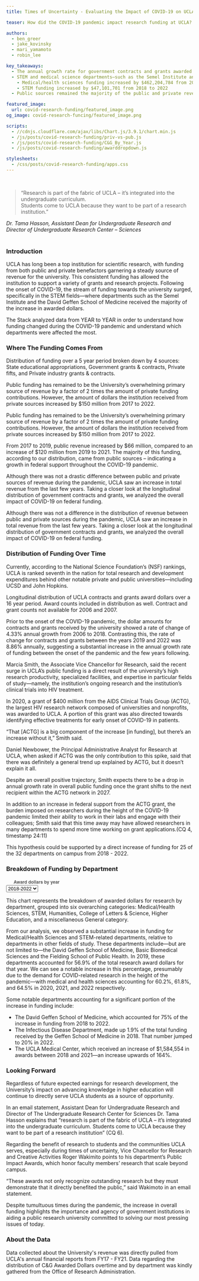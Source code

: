 ```yaml
---
title: Times of Uncertainty - Evaluating the Impact of COVID-19 on UCLA’s Research Activity

teaser: How did the COVID-19 pandemic impact research funding at UCLA? Which departments and types of research were affected the most?

authors:
  - ben_greer
  - jake_kovinsky
  - mari_yamamoto
  - robin_lee

key_takeaways:
  - The annual growth rate for government contracts and grants awarded to UCLA doubled between 2019 and 2022, compared to the annual growth rate in the 12 years prior (2006 - 2018). 
  - STEM and medical science departments—such as the Semel Institute and the David Geffen School of Medicine—received increases in funding with the onset of COVID-19.
    - Medical/health sciences funding increased by $462,204,784 from 2018 to 2022
    - STEM funding increased by $47,101,701 from 2018 to 2022
  - Public sources remained the majority of the public and private revenue during COVID-19 

featured_image:
  url: covid-research-funding/featured_image.png
og_image: covid-research-funcing/featured_image.png

scripts:
  - //cdnjs.cloudflare.com/ajax/libs/Chart.js/3.9.1/chart.min.js
  - /js/posts/covid-research-funding/priv-vs-pub.js
  - /js/posts/covid-research-funding/C&G_By_Year.js
  - /js/posts/covid-research-funding/awarddropdown.js

stylesheets:
  - /css/posts/covid-research-funding/apps.css
---
```


<br>
<div><blockquote>“Research is part of the fabric of UCLA – it’s integrated into the undergraduate curriculum.<br>Students come to UCLA because they want to be part of a research institution.”</blockquote>
<em>Dr. Tama Hasson, Assistant Dean for Undergraduate Research and<br>Director of Undergraduate Research Center – Sciences</em></div><br>

### Introduction

UCLA has long been a top institution for scientific research, with funding from both public and private benefactors garnering a steady source of revenue for the university. This consistent funding has allowed the institution to support a variety of grants and  research projects. Following the onset of COVID-19, the stream of funding towards the university surged, specifically in the STEM fields—where departments such as the Semel Institute and the David Geffen School of Medicine received the majority of the increase in awarded dollars.

The Stack analyzed data from YEAR to YEAR in order to understand how funding changed during the COVID-19 pandemic and understand which departments were affected the most. 

### Where The Funding Comes From 

<div class="bar1-chart">
  <canvas id = "privvspubbar" width="80%" height="500%"></canvas>
</div>
<p class = 'caption'>Distribution of funding over a 5 year period broken down by 4 sources: State educational appropriations, Government grants & contracts, Private fifts, and Private industry grants & contracts.</p>

Public funding has remained to be the University’s overwhelming primary source of revenue by a factor of 2 times the amount of private funding contributions. However, the amount of dollars the institution received from private sources increased by $150 million from 2017 to 2022. 

Public funding has remained to be the University’s overwhelming primary source of revenue by a factor of 2 times the amount of private funding contributions. However, the amount of dollars the institution received from private sources increased by $150 million from 2017 to 2022. 

From 2017 to 2019, public revenue increased by $66 million, compared to an increase of $120 million from 2019 to 2021. The majority of this funding, according to our distribution, came from public sources – indicating a growth in federal support throughout the COVID-19 pandemic. 

Although there was not a drastic difference between public and private sources of revenue during the pandemic, UCLA saw an increase in total revenue from the last few years. Taking a closer look at the longitudinal distribution of government contracts and grants, we analyzed  the overall impact of COVID-19 on federal funding.

Although there was not a difference in the distribution of revenue between public and private sources during the pandemic, UCLA saw an increase in total revenue from the last few years. Taking a closer look at the longitudinal distribution of government contracts and grants, we analyzed  the overall impact of COVID-19 on federal funding.

### Distribution of Funding Over Time

Currently, according to the National Science Foundation’s (NSF) rankings, UCLA is ranked seventh in the nation for total research and development expenditures behind other notable private and public universities—including UCSD and John Hopkins.

<div class="bar2-chart">
  <canvas id="CG_Chart" width="80%" height="500%"></canvas>
</div>
<p class='caption'>Longitudinal distribution of UCLA contracts and grants award dollars over a 16 year period. Award counts included in distribution as well. Contract and grant counts not available for 2006 and 2007.</p> 

Prior to the onset of the COVID-19 pandemic, the dollar amounts for contracts and grants received by the university showed a rate of change of 4.33% annual growth from 2006 to 2018. Contrasting this, the rate of change for contracts and grants between the years 2019 and 2022 was 8.86% annually, suggesting a substantial increase in the annual growth rate of funding between the onset of the pandemic and the few years following. 

Marcia Smith, the Associate Vice Chancellor for Research, said the recent surge in UCLA’s public funding is a direct result of the university’s high research productivity, specialized facilities, and expertise in particular fields of study—namely, the institution’s ongoing research and the institution’s clinical trials into HIV treatment. 

In 2020, a grant of $400 million from the AIDS Clinical Trials Group (ACTG), the largest HIV research network composed of universities and nonprofits, was awarded to UCLA. A portion of this grant was also directed towards identifying effective treatments for early onset of COVID-19 in patients. 

“That [ACTG] is a big component of the increase [in funding], but there’s an increase without it,” Smith said.

Daniel Newbower, the Principal Administrative Analyst for Research at UCLA, when asked if ACTG was the only contribution to this spike, said that there was definitely a general trend up explained by ACTG, but it doesn’t explain it all.

Despite an overall positive trajectory, Smith expects there to be a drop in annual growth rate in overall public funding once the grant shifts to the next recipient within the ACTG network in 2027.

In addition to an increase in federal support from the ACTG grant, the burden imposed on researchers during the height of the COVID-19 pandemic limited their ability to work in their labs and engage with their colleagues; Smith said that this time away may have allowed researchers in many departments to spend more time working on grant applications.(CQ 4, timestamp 24:11)

This hypothesis could be supported by a direct increase of funding for 25 of the 32 departments on campus from 2018 - 2022. 


### Breakdown of Funding by Department 

<div id="text">
  <b style="font-family: 'Helvetica Neue', 'Helvetica', 'Arial', sans-serif; font-size: 12px; color: rgba(0,0,0,0.65); padding:20px;">Award dollars by year</b>
</div>
<div id="container">
        <div class="selectBox">
            <select id="year">
                <option value="3820830, 648950405, 244387034, 46502493, 170732336, 7358593">2018</option>
                <option value="3904681, 724254983, 287252672, 55173669, 190970123, 10224387">2019</option>
                <option value="23760958, 859479041,294435172,38179978, 201660075,9471598">2020</option>
                <option value="90899399, 993403193, 268782892, 57513401,189863676, 6740140">2021</option>
                <option value="40666616, 1111155189, 291488735, 76986327, 191921262, 10349936">2022</option>
                <option value="163052484, 4337242811, 1386346505, 274355868, 945147472, 44144654" selected>2018-2022</option>
            </select>
        </div>
</div>
  
<div class="pie-chart">
      <canvas id="awardspie" width="80%" height="500%"></canvas>
</div>
<p class = 'caption'>This chart represents the breakdown of awarded dollars for research by department, grouped into six overarching categories: Medical/Health Sciences, STEM, Humanities, College of Letters & Science, Higher Education, and a miscellaneous General category.</p>

From our analysis, we observed a substantial increase in funding for Medical/Health Sciences and STEM-related departments, relative to departments in other fields of study. These departments include—but are not limited to—the David Geffen School of Medicine, Basic Biomedical Sciences and the Fielding School of Public Health. In 2019, these departments accounted for 56.9% of the total research award dollars for that year. We can see a notable increase in this percentage, presumably due to the demand for COVID-related research in the height of the pandemic—with medical and health sciences accounting for 60.2%, 61.8%, and 64.5% in 2020, 2021, and 2022 respectively. 

Some notable departments accounting for a significant portion of the increase in funding include: 
  - The David Geffen School of Medicine, which accounted for 75% of the increase in funding from 2018 to 2022. 
  - The Infectious Disease Department, made up 1.9% of the total funding received by the Geffen School of Medicine in 2018. That number jumped to 20% in 2022. 
  - The UCLA Medical Center, which received an increase of $1,584,554 in awards between 2018 and 2021—an increase upwards of 164%. 


### Looking Forward

Regardless of future expected earnings for research development, the University’s impact on advancing knowledge in higher education will continue to directly serve UCLA students as a source of opportunity. 

In an email statement, Assistant Dean for Undergraduate Research and Director of The Undergraduate Research Center for Sciences Dr. Tama Hasson explains that “research is part of the fabric of UCLA – it’s integrated into the undergraduate curriculum. Students come to UCLA because they want to be part of a research institution” (CQ 6).

Regarding the benefit of research to students and the communities UCLA serves, especially during times of uncertainty, Vice Chancellor for Research and Creative Activities Roger Wakimito points to his department’s Public Impact Awards, which honor faculty members’ research that scale beyond campus.

“These awards not only recognize outstanding research but they must demonstrate that it directly benefited the public,” said Wakimoto in an email statement.

Despite tumultuous times during the pandemic, the increase in overall funding highlights the importance and agency of government institutions in aiding a public research university committed to solving our most pressing issues of today. 

### About the Data 

Data collected about the University's revenue was directly pulled from UCLA's annual financial reports from FY17 - FY21. Data regarding the distribution of C&G Awarded Dollars overtime and by department was kindly gathered from the Office of Research Administration.